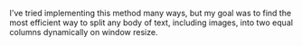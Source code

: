 I've tried implementing this method many ways, but my goal was to find the most efficient way to split any body of text, including images, into two equal columns dynamically on window resize.
